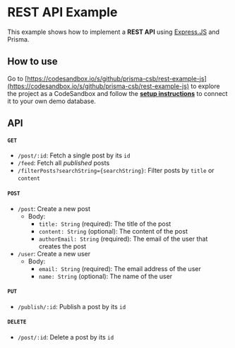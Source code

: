 # REST API Example

This example shows how to implement a **REST API** using [Express.JS](https://expressjs.com/de/) and Prisma.

## How to use

Go to [https://codesandbox.io/s/github/prisma-csb/rest-example-js](https://codesandbox.io/s/github/prisma-csb/rest-example-js) to explore the project as a CodeSandbox and follow the [**setup instructions**](./SETUP.md) to connect it to your own demo database.

## API

#### `GET`

- `/post/:id`: Fetch a single post by its `id`
- `/feed`: Fetch all _published_ posts
- `/filterPosts?searchString={searchString}`: Filter posts by `title` or `content`

#### `POST`

- `/post`: Create a new post
  - Body:
    - `title: String` (required): The title of the post
    - `content: String` (optional): The content of the post
    - `authorEmail: String` (required): The email of the user that creates the post
- `/user`: Create a new user
  - Body:
    - `email: String` (required): The email address of the user
    - `name: String` (optional): The name of the user

#### `PUT`

- `/publish/:id`: Publish a post by its `id`

#### `DELETE`
  
- `/post/:id`: Delete a post by its `id`
